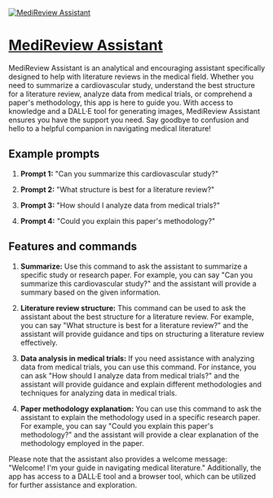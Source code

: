 [![MediReview Assistant](https://files.oaiusercontent.com/file-U7bE0hcUGtoIHo4O9azudDwB?se=2123-10-19T05%3A28%3A12Z&sp=r&sv=2021-08-06&sr=b&rscc=max-age%3D31536000%2C%20immutable&rscd=attachment%3B%20filename%3D98b29434-4fc3-4c08-a79b-500faf90d0e0.png&sig=3Q8wvsLIDHs5AV2ObgglA/8nK%2BRNoaDohw%2BjbM8H4qM%3D)](https://chat.openai.com/g/g-sD4YVcJDj-medireview-assistant)

# [MediReview Assistant](https://chat.openai.com/g/g-sD4YVcJDj-medireview-assistant)

MediReview Assistant is an analytical and encouraging assistant specifically designed to help with literature reviews in the medical field. Whether you need to summarize a cardiovascular study, understand the best structure for a literature review, analyze data from medical trials, or comprehend a paper's methodology, this app is here to guide you. With access to knowledge and a DALL·E tool for generating images, MediReview Assistant ensures you have the support you need. Say goodbye to confusion and hello to a helpful companion in navigating medical literature!

## Example prompts

1. **Prompt 1:** "Can you summarize this cardiovascular study?"

2. **Prompt 2:** "What structure is best for a literature review?"

3. **Prompt 3:** "How should I analyze data from medical trials?"

4. **Prompt 4:** "Could you explain this paper's methodology?"

## Features and commands

1. **Summarize:** Use this command to ask the assistant to summarize a specific study or research paper. For example, you can say "Can you summarize this cardiovascular study?" and the assistant will provide a summary based on the given information.

2. **Literature review structure:** This command can be used to ask the assistant about the best structure for a literature review. For example, you can say "What structure is best for a literature review?" and the assistant will provide guidance and tips on structuring a literature review effectively.

3. **Data analysis in medical trials:** If you need assistance with analyzing data from medical trials, you can use this command. For instance, you can ask "How should I analyze data from medical trials?" and the assistant will provide guidance and explain different methodologies and techniques for analyzing data in medical trials.

4. **Paper methodology explanation:** You can use this command to ask the assistant to explain the methodology used in a specific research paper. For example, you can say "Could you explain this paper's methodology?" and the assistant will provide a clear explanation of the methodology employed in the paper.

Please note that the assistant also provides a welcome message: "Welcome! I'm your guide in navigating medical literature." Additionally, the app has access to a DALL·E tool and a browser tool, which can be utilized for further assistance and exploration.